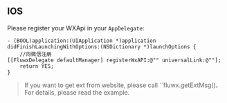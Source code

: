 
## IOS
Please register your WXApi in your `AppDelegate`:
```oc
- (BOOL)application:(UIApplication *)application didFinishLaunchingWithOptions:(NSDictionary *)launchOptions {
    //向微信注册
[[FluwxDelegate defaultManager] registerWxAPI:@"" universalLink:@""];
    return YES;
}
```

> If you want to get ext from website, please call ``fluwx.getExtMsg()`。`For details, please read the example.